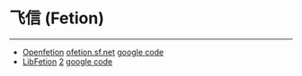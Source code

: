 
# 飞信 (Fetion)

----

* [Openfetion](http://basiccoder.com/openfetion) [ofetion.sf.net](http://sourceforge.net/projects/ofetion/) [google code](http://code.google.com/p/ofetion/)
* [LibFetion](http://www.libfetion.org/) [2](http://www.libfetion.cn/) [google code](http://code.google.com/p/libfetion-gui/)
